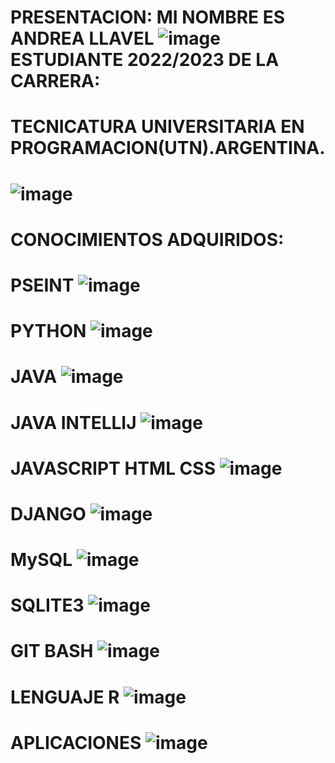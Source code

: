 # PRESENTACION: MI NOMBRE ES ANDREA LLAVEL  ![image](https://github.com/AndreaLlavel/Andrea_Llavel_Presentacion/assets/112596102/fcd23e83-8c29-4355-9d17-4191d1042e94) ESTUDIANTE 2022/2023 DE LA CARRERA:
# TECNICATURA UNIVERSITARIA EN PROGRAMACION(UTN).ARGENTINA.

# ![image](https://github.com/AndreaLlavel/Andrea_Llavel_Presentacion/assets/112596102/a418f196-9433-4e4e-8240-09e0f73fe303)
# CONOCIMIENTOS ADQUIRIDOS:
# PSEINT ![image](https://github.com/AndreaLlavel/Andrea_Llavel_Presentacion/assets/112596102/f4e00b12-63e0-449c-a7be-2cd735eb707c)

# PYTHON ![image](https://github.com/AndreaLlavel/Andrea_Llavel_Presentacion/assets/112596102/2eb1544a-6365-4488-980c-a985b06a94c7)

# JAVA  ![image](https://github.com/AndreaLlavel/Andrea_Llavel_Presentacion/assets/112596102/55dd5d45-0746-443a-a863-356631fb7fc7)
# JAVA INTELLIJ  ![image](https://github.com/AndreaLlavel/Andrea_Llavel_Presentacion/assets/112596102/56f3b0e4-c673-49f6-9a32-e7ff00b57796)

# JAVASCRIPT HTML CSS ![image](https://github.com/AndreaLlavel/Andrea_Llavel_Presentacion/assets/112596102/58dda9ce-6cb6-4c44-b531-f75fbe0b1118)

# DJANGO  ![image](https://github.com/AndreaLlavel/Andrea_Llavel_Presentacion/assets/112596102/8632e25e-0f16-4281-9c32-a6d3111aaaf0)

# MySQL  ![image](https://github.com/AndreaLlavel/Andrea_Llavel_Presentacion/assets/112596102/9d5259c0-41cf-4e86-8944-c0b79b129eb4)

# SQLITE3  ![image](https://github.com/AndreaLlavel/Andrea_Llavel_Presentacion/assets/112596102/0f0bdd3e-2cd2-4ce5-8d2e-28388afe9a4a)

# GIT BASH  ![image](https://github.com/AndreaLlavel/Andrea_Llavel_Presentacion/assets/112596102/7bd4d50c-aaa0-4e01-90ee-a3c6c339e342)

# LENGUAJE R  ![image](https://github.com/AndreaLlavel/Andrea_Llavel_Presentacion/assets/112596102/3e0a74b7-aec5-42d8-a622-5aa0d61345f6)
# APLICACIONES  ![image](https://github.com/AndreaLlavel/Andrea_Llavel_Presentacion/assets/112596102/ee49dbda-b7ce-4c49-a411-667547a186e6)


